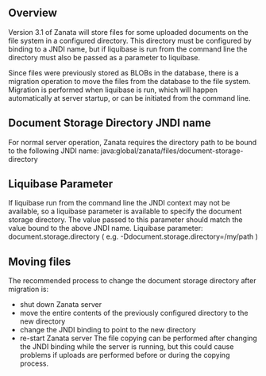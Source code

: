 ## Overview
Version 3.1 of Zanata will store files for some uploaded documents on the file system in a configured directory. This directory must be configured by binding to a JNDI name, but if liquibase is run from the command line the directory must also be passed as a parameter to liquibase.

Since files were previously stored as BLOBs in the database, there is a migration operation to move the files from the database to the file system. Migration is performed when liquibase is run, which will happen automatically at server startup, or can be initiated from the command line.

## Document Storage Directory JNDI name
For normal server operation, Zanata requires the directory path to be bound to the following JNDI name: java:global/zanata/files/document-storage-directory

## Liquibase Parameter
If liquibase run from the command line the JNDI context may not be available, so a liquibase parameter is available to specify the document storage directory. The value passed to this parameter should match the value bound to the above JNDI name.
Liquibase parameter: document.storage.directory ( e.g. -Ddocument.storage.directory=/my/path )

## Moving files
The recommended process to change the document storage directory after migration is:
 - shut down Zanata server
 - move the entire contents of the previously configured directory to the new directory
 - change the JNDI binding to point to the new directory
 - re-start Zanata server
The file copying can be performed after changing the JNDI binding while the server is running, but this could cause problems if uploads are performed before or during the copying process.
